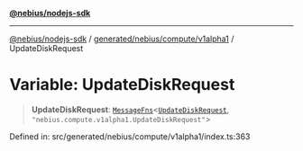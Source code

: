 [**@nebius/nodejs-sdk**](../../../../../README.md)

---

[@nebius/nodejs-sdk](../../../../../README.md) / [generated/nebius/compute/v1alpha1](../README.md) / UpdateDiskRequest

# Variable: UpdateDiskRequest

> **UpdateDiskRequest**: [`MessageFns`](../../../../../runtime/protos/core/interfaces/MessageFns.md)\<[`UpdateDiskRequest`](../interfaces/UpdateDiskRequest.md), `"nebius.compute.v1alpha1.UpdateDiskRequest"`\>

Defined in: src/generated/nebius/compute/v1alpha1/index.ts:363
